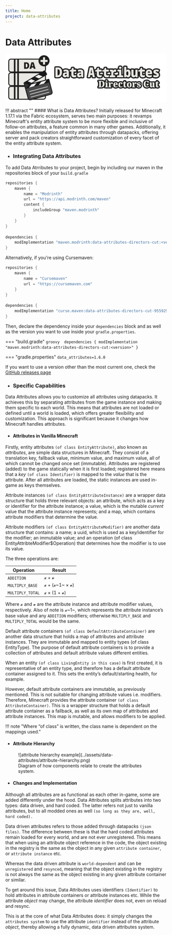 ```yaml
---
title: Home
project: data-attributes
---
```


<!-- !!! tip ""
    **:octicons-clock-16: The Data Atrributes documentation is currently being rewritten - it is not accurate for versions >=3.4.2**

<br> -->

# Data Attributes

![data attributes banner](../assets/data-attributes/data-attributes-banner.png)

!!! abstract ""
    #### What is Data Attributes?
    Initially released for Minecraft 1.17.1 via the Fabric ecosystem, serves two main purposes: it revamps Minecraft's entity attribute system to be more flexible and inclusive of follow-on attributes, a feature common in many other games. Additionally, it enables the manipulation of entity attributes through datapacks, offering server and pack creators straightforward customization of every facet of the entity attribute system.

- ### Integrating Data Attributes

To add Data Atrributes to your project, begin by including our maven in the repositories block of your `build.gradle`

```groovy title="build.gradle"
repositories {
    maven {
        name = "Modrinth"
        url = "https://api.modrinth.com/maven"
        content {
            includeGroup "maven.modrinth"
        }
    }
}

dependencies {
    modImplementation "maven.modrinth:data-attributes-directors-cut:<version>"
}
```
Alternatively, if you're using Cursemaven:

```groovy title="build.gradle"
repositories {
    maven {
        name = "Cursemaven"
        url = "https://cursemaven.com"
    }
}

dependencies {
    modImplementation "curse.maven:data-attributes-directors-cut-955929:<version-file-id>"
}
```
Then, declare the dependency inside your `dependencies` block and as well as the version you want to use inside your `gradle.properties`.

=== "build.gradle"
    ```groovy 
    dependencies {
        modImplementation "maven.modrinth:data-attributes-directors-cut:<version>"
    }
    ```

=== "gradle.properties"
    ```
    data_attributes=1.6.0
    ```

If you want to use a version other than the most current one, check the [GitHub releases page](https://github.com/CleverNucleus/data-attributes/releases/)

- ### Specific Capabilities

Data Attributes allows you to customize all attributes using datapacks. It achieves this by separating attributes from the game instance and making them specific to each world. This means that attributes are not loaded or defined until a world is loaded, which offers greater flexibility and customization. This approach is significant because it changes how Minecraft handles attributes.

- #### Attributes in Vanilla Minecraft

Firstly, entity attributes `(of class EntityAttribute)`, also known as _attributes_, are simple data structures in Minecraft. They consist of a translation key, fallback value, minimum value, and maximum value, all of which cannot be changed once set (immutable). Attributes are registered (added) to the game statically when it is first loaded; registered here means that a _key_ `(of class Identifier)` is mapped to the _value_ that is the attribute. After all attributes are loaded, the static instances are used in-game as keys themselves.

Attribute instances `(of class EntityAttributeInstance)` are a wrapper data structure that holds three relevant objects: an attribute, which acts as a key or identifier for the attribute instance; a value, which is the mutable _current_ value that the attribute instance represents; and a map, which contains attribute modifiers that determine the value.

Attribute modifiers `(of class EntityAttributeModifier)` are another data structure that contains: a name; a uuid, which is used as a key/identifier for the modifier; an immutable value; and an operation (of class EntityAttribteModifier$Operation) that determines how the modifier is to use its value. 

The three operations are:

| Operation        | Result |
| -----------      | ------------------------------------ |
| `ADDITION`       | 𝔁 + 𝓿 |
| `MULTIPLY_BASE`  | 𝔁 + (𝔁~1~ × 𝓿) |
| `MULTIPLY_TOTAL` | 𝔁 × (1 + 𝓿) |

Where 𝔁 and 𝓿 are the attribute instance and attribute modifier values, respectively. Also of note is 𝔁~1~, which represents the attribute instance’s base value and any `ADDITION` modifiers; otherwise `MULTIPLY_BASE` and `MULTIPLY_TOTAL` would be the same.

Default attribute containers `(of class DefaultAttributeContainer)` are another data structure that holds a map of attributes and attribute instances. They are immutable and mapped to entity types (of class EntityType). The purpose of default attribute containers is to provide a collection of attributes and default attribute values different entities. 

When an entity `(of class LivingEntity in this case)` is first created, it is representative of an entity type, and therefore has a default attribute container assigned to it. This sets the entity’s default/starting health, for example.

However, default attribute containers are immutable, as previously mentioned. This is not suitable for changing attribute values i.e. modifiers. Therefore, Minecraft provides the attribute container `(of class AttributeContainer)`. This is a wrapper structure that holds a default attribute container as a fallback, as well as its own map of attributes and attribute instances. This map is mutable, and allows modifiers to be applied.

!!! note "Where “of class” is written, the class name is dependent on the mappings used."

- #### Attribute Hierarchy

<figure markdown="span">
![attribute hierarchy example](../assets/data-attributes/attribute-hierarchy.png)
<figcaption>Diagram of how components relate to create the attributes system.</figcaption>
</figure>

- #### Changes and Implementation

Although all attributes are as functional as each other in-game, some are added differently under the hood. Data Attributes splits attributes into two types: data driven, and hard coded. The latter refers not just to vanilla attributes, but to all modded ones as well `(so long as they are, well, hard coded).` 

Data driven attributes refers to those added through datapacks `(json files)`. The difference between these is that the hard coded attributes remain loaded for every world, and are not ever unregistered. This means that when using an attribute object reference in the code, the object existing in the registry is the same as the object in any given `attribute container`, or `attribute instance` etc. 

Whereas the data driven attribute is `world-dependent` and can be `unregistered` and `resynced`, meaning that the object existing in the registry is not always the same as the object existing in any given attribute container or similar.

To get around this issue, Data Attributes uses identifiers `(Identifier)` to hold attributes in attribute containers or attribute instances etc. While the attribute _object_ may change, the attribute _identifier_ does not, even on reload and resync. 

This is at the core of what Data Attributes does: it simply changes the `attributes system` to use the attribute `identifier` instead of the attribute _object_, thereby allowing a fully dynamic, data driven attributes system.